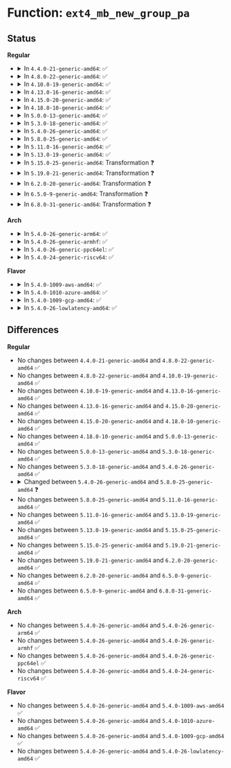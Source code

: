 # Function: <code>ext4_mb_new_group_pa</code>

## Status
<b>Regular</b>
<ul>
<li>
<details>
<summary>In <code>4.4.0-21-generic-amd64</code>: ✅</summary>

```c
int ext4_mb_new_group_pa(struct ext4_allocation_context * ac)
```

```json
{
  "name": "ext4_mb_new_group_pa",
  "collision_type": "Unique Static",
  "inline_type": "No",
  "funcs": [
    {
      "addr": 18446744071581787328,
      "name": "ext4_mb_new_group_pa",
      "external": false,
      "loc": "fs/ext4/mballoc.c:3670",
      "file": "fs/ext4/mballoc.c",
      "inline": "seen, unknown",
      "caller_inline": [],
      "caller_func": [
        "fs/ext4/mballoc.c:ext4_mb_new_blocks"
      ]
    }
  ],
  "symbols": [
    {
      "addr": 18446744071581787328,
      "name": "ext4_mb_new_group_pa",
      "section": ".text",
      "bind": "STB_LOCAL",
      "size": 768
    }
  ]
}
```
</details>
</li>
<li>
<details>
<summary>In <code>4.8.0-22-generic-amd64</code>: ✅</summary>

```c
int ext4_mb_new_group_pa(struct ext4_allocation_context * ac)
```

```json
{
  "name": "ext4_mb_new_group_pa",
  "collision_type": "Unique Static",
  "inline_type": "No",
  "funcs": [
    {
      "addr": 18446744071581982304,
      "name": "ext4_mb_new_group_pa",
      "external": false,
      "loc": "fs/ext4/mballoc.c:3684",
      "file": "fs/ext4/mballoc.c",
      "inline": "seen, unknown",
      "caller_inline": [],
      "caller_func": [
        "fs/ext4/mballoc.c:ext4_mb_new_blocks"
      ]
    }
  ],
  "symbols": [
    {
      "addr": 18446744071581982304,
      "name": "ext4_mb_new_group_pa",
      "section": ".text",
      "bind": "STB_LOCAL",
      "size": 767
    }
  ]
}
```
</details>
</li>
<li>
<details>
<summary>In <code>4.10.0-19-generic-amd64</code>: ✅</summary>

```c
int ext4_mb_new_group_pa(struct ext4_allocation_context * ac)
```

```json
{
  "name": "ext4_mb_new_group_pa",
  "collision_type": "Unique Static",
  "inline_type": "No",
  "funcs": [
    {
      "addr": 18446744071582072544,
      "name": "ext4_mb_new_group_pa",
      "external": false,
      "loc": "fs/ext4/mballoc.c:3691",
      "file": "fs/ext4/mballoc.c",
      "inline": "seen, unknown",
      "caller_inline": [],
      "caller_func": [
        "fs/ext4/mballoc.c:ext4_mb_new_blocks"
      ]
    }
  ],
  "symbols": [
    {
      "addr": 18446744071582072544,
      "name": "ext4_mb_new_group_pa",
      "section": ".text",
      "bind": "STB_LOCAL",
      "size": 767
    }
  ]
}
```
</details>
</li>
<li>
<details>
<summary>In <code>4.13.0-16-generic-amd64</code>: ✅</summary>

```c
int ext4_mb_new_group_pa(struct ext4_allocation_context * ac)
```

```json
{
  "name": "ext4_mb_new_group_pa",
  "collision_type": "Unique Static",
  "inline_type": "No",
  "funcs": [
    {
      "addr": 18446744071582037008,
      "name": "ext4_mb_new_group_pa",
      "external": false,
      "loc": "fs/ext4/mballoc.c:3747",
      "file": "fs/ext4/mballoc.c",
      "inline": "seen, unknown",
      "caller_inline": [],
      "caller_func": [
        "fs/ext4/mballoc.c:ext4_mb_new_blocks"
      ]
    }
  ],
  "symbols": [
    {
      "addr": 18446744071582037008,
      "name": "ext4_mb_new_group_pa",
      "section": ".text",
      "bind": "STB_LOCAL",
      "size": 742
    }
  ]
}
```
</details>
</li>
<li>
<details>
<summary>In <code>4.15.0-20-generic-amd64</code>: ✅</summary>

```c
int ext4_mb_new_group_pa(struct ext4_allocation_context * ac)
```

```json
{
  "name": "ext4_mb_new_group_pa",
  "collision_type": "Unique Static",
  "inline_type": "No",
  "funcs": [
    {
      "addr": 18446744071582187360,
      "name": "ext4_mb_new_group_pa",
      "external": false,
      "loc": "fs/ext4/mballoc.c:3747",
      "file": "fs/ext4/mballoc.c",
      "inline": "seen, unknown",
      "caller_inline": [],
      "caller_func": [
        "fs/ext4/mballoc.c:ext4_mb_new_blocks"
      ]
    }
  ],
  "symbols": [
    {
      "addr": 18446744071582187360,
      "name": "ext4_mb_new_group_pa",
      "section": ".text",
      "bind": "STB_LOCAL",
      "size": 745
    }
  ]
}
```
</details>
</li>
<li>
<details>
<summary>In <code>4.18.0-10-generic-amd64</code>: ✅</summary>

```c
int ext4_mb_new_group_pa(struct ext4_allocation_context * ac)
```

```json
{
  "name": "ext4_mb_new_group_pa",
  "collision_type": "Unique Static",
  "inline_type": "No",
  "funcs": [
    {
      "addr": 18446744071582377280,
      "name": "ext4_mb_new_group_pa",
      "external": false,
      "loc": "fs/ext4/mballoc.c:3717",
      "file": "fs/ext4/mballoc.c",
      "inline": "seen, unknown",
      "caller_inline": [],
      "caller_func": [
        "fs/ext4/mballoc.c:ext4_mb_new_blocks"
      ]
    }
  ],
  "symbols": [
    {
      "addr": 18446744071582377280,
      "name": "ext4_mb_new_group_pa",
      "section": ".text",
      "bind": "STB_LOCAL",
      "size": 746
    }
  ]
}
```
</details>
</li>
<li>
<details>
<summary>In <code>5.0.0-13-generic-amd64</code>: ✅</summary>

```c
int ext4_mb_new_group_pa(struct ext4_allocation_context * ac)
```

```json
{
  "name": "ext4_mb_new_group_pa",
  "collision_type": "Unique Static",
  "inline_type": "No",
  "funcs": [
    {
      "addr": 18446744071582477040,
      "name": "ext4_mb_new_group_pa",
      "external": false,
      "loc": "fs/ext4/mballoc.c:3717",
      "file": "fs/ext4/mballoc.c",
      "inline": "seen, unknown",
      "caller_inline": [],
      "caller_func": [
        "fs/ext4/mballoc.c:ext4_mb_new_blocks"
      ]
    }
  ],
  "symbols": [
    {
      "addr": 18446744071582477040,
      "name": "ext4_mb_new_group_pa",
      "section": ".text",
      "bind": "STB_LOCAL",
      "size": 746
    }
  ]
}
```
</details>
</li>
<li>
<details>
<summary>In <code>5.3.0-18-generic-amd64</code>: ✅</summary>

```c
int ext4_mb_new_group_pa(struct ext4_allocation_context * ac)
```

```json
{
  "name": "ext4_mb_new_group_pa",
  "collision_type": "Unique Static",
  "inline_type": "No",
  "funcs": [
    {
      "addr": 18446744071582645472,
      "name": "ext4_mb_new_group_pa",
      "external": false,
      "loc": "fs/ext4/mballoc.c:3719",
      "file": "fs/ext4/mballoc.c",
      "inline": "seen, unknown",
      "caller_inline": [],
      "caller_func": [
        "fs/ext4/mballoc.c:ext4_mb_new_blocks"
      ]
    }
  ],
  "symbols": [
    {
      "addr": 18446744071582645472,
      "name": "ext4_mb_new_group_pa",
      "section": ".text",
      "bind": "STB_LOCAL",
      "size": 674
    }
  ]
}
```
</details>
</li>
<li>
<details>
<summary>In <code>5.4.0-26-generic-amd64</code>: ✅</summary>

```c
int ext4_mb_new_group_pa(struct ext4_allocation_context * ac)
```

```json
{
  "name": "ext4_mb_new_group_pa",
  "collision_type": "Unique Static",
  "inline_type": "No",
  "funcs": [
    {
      "addr": 18446744071582747424,
      "name": "ext4_mb_new_group_pa",
      "external": false,
      "loc": "fs/ext4/mballoc.c:3738",
      "file": "fs/ext4/mballoc.c",
      "inline": "seen, unknown",
      "caller_inline": [],
      "caller_func": [
        "fs/ext4/mballoc.c:ext4_mb_new_blocks"
      ]
    }
  ],
  "symbols": [
    {
      "addr": 18446744071582747424,
      "name": "ext4_mb_new_group_pa",
      "section": ".text",
      "bind": "STB_LOCAL",
      "size": 692
    }
  ]
}
```
</details>
</li>
<li>
<details>
<summary>In <code>5.8.0-25-generic-amd64</code>: ✅</summary>

```c
void ext4_mb_new_group_pa(struct ext4_allocation_context * ac)
```

```json
{
  "name": "ext4_mb_new_group_pa",
  "collision_type": "Unique Static",
  "inline_type": "No",
  "funcs": [
    {
      "addr": 18446744071583055664,
      "name": "ext4_mb_new_group_pa",
      "external": false,
      "loc": "fs/ext4/mballoc.c:3880",
      "file": "fs/ext4/mballoc.c",
      "inline": "seen, unknown",
      "caller_inline": [],
      "caller_func": [
        "fs/ext4/mballoc.c:ext4_mb_use_best_found"
      ]
    }
  ],
  "symbols": [
    {
      "addr": 18446744071583055664,
      "name": "ext4_mb_new_group_pa",
      "section": ".text",
      "bind": "STB_LOCAL",
      "size": 486
    }
  ]
}
```
</details>
</li>
<li>
<details>
<summary>In <code>5.11.0-16-generic-amd64</code>: ✅</summary>

```c
void ext4_mb_new_group_pa(struct ext4_allocation_context * ac)
```

```json
{
  "name": "ext4_mb_new_group_pa",
  "collision_type": "Unique Static",
  "inline_type": "No",
  "funcs": [
    {
      "addr": 18446744071583134080,
      "name": "ext4_mb_new_group_pa",
      "external": false,
      "loc": "fs/ext4/mballoc.c:4062",
      "file": "fs/ext4/mballoc.c",
      "inline": "seen, unknown",
      "caller_inline": [],
      "caller_func": [
        "fs/ext4/mballoc.c:ext4_mb_use_best_found"
      ]
    }
  ],
  "symbols": [
    {
      "addr": 18446744071583134080,
      "name": "ext4_mb_new_group_pa",
      "section": ".text",
      "bind": "STB_LOCAL",
      "size": 471
    }
  ]
}
```
</details>
</li>
<li>
<details>
<summary>In <code>5.13.0-19-generic-amd64</code>: ✅</summary>

```c
void ext4_mb_new_group_pa(struct ext4_allocation_context * ac)
```

```json
{
  "name": "ext4_mb_new_group_pa",
  "collision_type": "Unique Static",
  "inline_type": "No",
  "funcs": [
    {
      "addr": 18446744071583161744,
      "name": "ext4_mb_new_group_pa",
      "external": false,
      "loc": "fs/ext4/mballoc.c:4595",
      "file": "fs/ext4/mballoc.c",
      "inline": "seen, unknown",
      "caller_inline": [],
      "caller_func": [
        "fs/ext4/mballoc.c:ext4_mb_use_best_found"
      ]
    }
  ],
  "symbols": [
    {
      "addr": 18446744071583161744,
      "name": "ext4_mb_new_group_pa",
      "section": ".text",
      "bind": "STB_LOCAL",
      "size": 483
    }
  ]
}
```
</details>
</li>
<li>
<details>
<summary>In <code>5.15.0-25-generic-amd64</code>: Transformation ❓</summary>

```c
void ext4_mb_new_group_pa(struct ext4_allocation_context * ac)
```

```json
{
  "name": "ext4_mb_new_group_pa",
  "collision_type": "Unique Static",
  "inline_type": "No",
  "funcs": [
    {
      "addr": 0,
      "name": "ext4_mb_new_group_pa",
      "external": false,
      "loc": "fs/ext4/mballoc.c:4666",
      "file": "fs/ext4/mballoc.c",
      "inline": "seen, unknown",
      "caller_inline": [],
      "caller_func": [
        "fs/ext4/mballoc.c:ext4_mb_use_best_found"
      ]
    }
  ],
  "symbols": [
    {
      "addr": 18446744071583499568,
      "name": "ext4_mb_new_group_pa",
      "section": ".text",
      "bind": "STB_LOCAL",
      "size": 545
    },
    {
      "addr": 18446744071592260853,
      "name": "ext4_mb_new_group_pa.cold",
      "section": ".text",
      "bind": "STB_LOCAL",
      "size": 93
    }
  ]
}
```
</details>
</li>
<li>
<details>
<summary>In <code>5.19.0-21-generic-amd64</code>: Transformation ❓</summary>

```c
void ext4_mb_new_group_pa(struct ext4_allocation_context * ac)
```

```json
{
  "name": "ext4_mb_new_group_pa",
  "collision_type": "Unique Static",
  "inline_type": "No",
  "funcs": [
    {
      "addr": 0,
      "name": "ext4_mb_new_group_pa",
      "external": false,
      "loc": "fs/ext4/mballoc.c:4721",
      "file": "fs/ext4/mballoc.c",
      "inline": "seen, unknown",
      "caller_inline": [],
      "caller_func": [
        "fs/ext4/mballoc.c:ext4_mb_use_best_found"
      ]
    }
  ],
  "symbols": [
    {
      "addr": 18446744071584029136,
      "name": "ext4_mb_new_group_pa",
      "section": ".text",
      "bind": "STB_LOCAL",
      "size": 590
    },
    {
      "addr": 18446744071594043272,
      "name": "ext4_mb_new_group_pa.cold",
      "section": ".text",
      "bind": "STB_LOCAL",
      "size": 93
    }
  ]
}
```
</details>
</li>
<li>
<details>
<summary>In <code>6.2.0-20-generic-amd64</code>: Transformation ❓</summary>

```c
void ext4_mb_new_group_pa(struct ext4_allocation_context * ac)
```

```json
{
  "name": "ext4_mb_new_group_pa",
  "collision_type": "Unique Static",
  "inline_type": "No",
  "funcs": [
    {
      "addr": 0,
      "name": "ext4_mb_new_group_pa",
      "external": false,
      "loc": "fs/ext4/mballoc.c:4691",
      "file": "fs/ext4/mballoc.c",
      "inline": "seen, unknown",
      "caller_inline": [],
      "caller_func": [
        "fs/ext4/mballoc.c:ext4_mb_use_best_found"
      ]
    }
  ],
  "symbols": [
    {
      "addr": 18446744071584662096,
      "name": "ext4_mb_new_group_pa",
      "section": ".text",
      "bind": "STB_LOCAL",
      "size": 584
    },
    {
      "addr": 18446744071596076313,
      "name": "ext4_mb_new_group_pa.cold",
      "section": ".text",
      "bind": "STB_LOCAL",
      "size": 93
    }
  ]
}
```
</details>
</li>
<li>
<details>
<summary>In <code>6.5.0-9-generic-amd64</code>: Transformation ❓</summary>

```c
void ext4_mb_new_group_pa(struct ext4_allocation_context * ac)
```

```json
{
  "name": "ext4_mb_new_group_pa",
  "collision_type": "Unique Static",
  "inline_type": "No",
  "funcs": [
    {
      "addr": 0,
      "name": "ext4_mb_new_group_pa",
      "external": false,
      "loc": "fs/ext4/mballoc.c:5265",
      "file": "fs/ext4/mballoc.c",
      "inline": "seen, unknown",
      "caller_inline": [],
      "caller_func": [
        "fs/ext4/mballoc.c:ext4_mb_use_best_found"
      ]
    }
  ],
  "symbols": [
    {
      "addr": 18446744071584883264,
      "name": "ext4_mb_new_group_pa",
      "section": ".text",
      "bind": "STB_LOCAL",
      "size": 470
    },
    {
      "addr": 18446744071596599665,
      "name": "ext4_mb_new_group_pa.cold",
      "section": ".text",
      "bind": "STB_LOCAL",
      "size": 38
    }
  ]
}
```
</details>
</li>
<li>
<details>
<summary>In <code>6.8.0-31-generic-amd64</code>: Transformation ❓</summary>

```c
void ext4_mb_new_group_pa(struct ext4_allocation_context * ac)
```

```json
{
  "name": "ext4_mb_new_group_pa",
  "collision_type": "Unique Static",
  "inline_type": "No",
  "funcs": [
    {
      "addr": 0,
      "name": "ext4_mb_new_group_pa",
      "external": false,
      "loc": "fs/ext4/mballoc.c:5245",
      "file": "fs/ext4/mballoc.c",
      "inline": "seen, unknown",
      "caller_inline": [],
      "caller_func": [
        "fs/ext4/mballoc.c:ext4_mb_use_best_found"
      ]
    }
  ],
  "symbols": [
    {
      "addr": 18446744071585115840,
      "name": "ext4_mb_new_group_pa",
      "section": ".text",
      "bind": "STB_LOCAL",
      "size": 470
    },
    {
      "addr": 18446744071597505244,
      "name": "ext4_mb_new_group_pa.cold",
      "section": ".text",
      "bind": "STB_LOCAL",
      "size": 38
    }
  ]
}
```
</details>
</li>
</ul>
<b>Arch</b>
<ul>
<li>
<details>
<summary>In <code>5.4.0-26-generic-arm64</code>: ✅</summary>

```c
int ext4_mb_new_group_pa(struct ext4_allocation_context * ac)
```

```json
{
  "name": "ext4_mb_new_group_pa",
  "collision_type": "Unique Static",
  "inline_type": "No",
  "funcs": [
    {
      "addr": 18446603336494411800,
      "name": "ext4_mb_new_group_pa",
      "external": false,
      "loc": "fs/ext4/mballoc.c:3738",
      "file": "fs/ext4/mballoc.c",
      "inline": "seen, unknown",
      "caller_inline": [],
      "caller_func": [
        "fs/ext4/mballoc.c:ext4_mb_new_blocks"
      ]
    }
  ],
  "symbols": [
    {
      "addr": 18446603336494411800,
      "name": "ext4_mb_new_group_pa",
      "section": ".text",
      "bind": "STB_LOCAL",
      "size": 616
    }
  ]
}
```
</details>
</li>
<li>
<details>
<summary>In <code>5.4.0-26-generic-armhf</code>: ✅</summary>

```c
int ext4_mb_new_group_pa(struct ext4_allocation_context * ac)
```

```json
{
  "name": "ext4_mb_new_group_pa",
  "collision_type": "Unique Static",
  "inline_type": "No",
  "funcs": [
    {
      "addr": 3227846128,
      "name": "ext4_mb_new_group_pa",
      "external": false,
      "loc": "fs/ext4/mballoc.c:3738",
      "file": "fs/ext4/mballoc.c",
      "inline": "seen, unknown",
      "caller_inline": [],
      "caller_func": [
        "fs/ext4/mballoc.c:ext4_mb_new_blocks"
      ]
    }
  ],
  "symbols": [
    {
      "addr": 3227846128,
      "name": "ext4_mb_new_group_pa",
      "section": ".text",
      "bind": "STB_LOCAL",
      "size": 812
    }
  ]
}
```
</details>
</li>
<li>
<details>
<summary>In <code>5.4.0-26-generic-ppc64el</code>: ✅</summary>

```c
int ext4_mb_new_group_pa(struct ext4_allocation_context * ac)
```

```json
{
  "name": "ext4_mb_new_group_pa",
  "collision_type": "Unique Static",
  "inline_type": "No",
  "funcs": [
    {
      "addr": 13835058055288153440,
      "name": "ext4_mb_new_group_pa",
      "external": false,
      "loc": "fs/ext4/mballoc.c:3738",
      "file": "fs/ext4/mballoc.c",
      "inline": "seen, unknown",
      "caller_inline": [],
      "caller_func": [
        "fs/ext4/mballoc.c:ext4_mb_new_blocks"
      ]
    }
  ],
  "symbols": [
    {
      "addr": 13835058055288153440,
      "name": "ext4_mb_new_group_pa",
      "section": ".text",
      "bind": "STB_LOCAL",
      "size": 920
    }
  ]
}
```
</details>
</li>
<li>
<details>
<summary>In <code>5.4.0-24-generic-riscv64</code>: ✅</summary>

```c
int ext4_mb_new_group_pa(struct ext4_allocation_context * ac)
```

```json
{
  "name": "ext4_mb_new_group_pa",
  "collision_type": "Unique Static",
  "inline_type": "No",
  "funcs": [
    {
      "addr": 18446743936273826736,
      "name": "ext4_mb_new_group_pa",
      "external": false,
      "loc": "fs/ext4/mballoc.c:3738",
      "file": "fs/ext4/mballoc.c",
      "inline": "seen, unknown",
      "caller_inline": [],
      "caller_func": [
        "fs/ext4/mballoc.c:ext4_mb_new_blocks"
      ]
    }
  ],
  "symbols": [
    {
      "addr": 18446743936273826736,
      "name": "ext4_mb_new_group_pa",
      "section": ".text",
      "bind": "STB_LOCAL",
      "size": 668
    }
  ]
}
```
</details>
</li>
</ul>
<b>Flavor</b>
<ul>
<li>
<details>
<summary>In <code>5.4.0-1009-aws-amd64</code>: ✅</summary>

```c
int ext4_mb_new_group_pa(struct ext4_allocation_context * ac)
```

```json
{
  "name": "ext4_mb_new_group_pa",
  "collision_type": "Unique Static",
  "inline_type": "No",
  "funcs": [
    {
      "addr": 18446744071582716160,
      "name": "ext4_mb_new_group_pa",
      "external": false,
      "loc": "fs/ext4/mballoc.c:3738",
      "file": "fs/ext4/mballoc.c",
      "inline": "seen, unknown",
      "caller_inline": [],
      "caller_func": [
        "fs/ext4/mballoc.c:ext4_mb_new_blocks"
      ]
    }
  ],
  "symbols": [
    {
      "addr": 18446744071582716160,
      "name": "ext4_mb_new_group_pa",
      "section": ".text",
      "bind": "STB_LOCAL",
      "size": 692
    }
  ]
}
```
</details>
</li>
<li>
<details>
<summary>In <code>5.4.0-1010-azure-amd64</code>: ✅</summary>

```c
int ext4_mb_new_group_pa(struct ext4_allocation_context * ac)
```

```json
{
  "name": "ext4_mb_new_group_pa",
  "collision_type": "Unique Static",
  "inline_type": "No",
  "funcs": [
    {
      "addr": 18446744071582653328,
      "name": "ext4_mb_new_group_pa",
      "external": false,
      "loc": "fs/ext4/mballoc.c:3738",
      "file": "fs/ext4/mballoc.c",
      "inline": "seen, unknown",
      "caller_inline": [],
      "caller_func": [
        "fs/ext4/mballoc.c:ext4_mb_new_blocks"
      ]
    }
  ],
  "symbols": [
    {
      "addr": 18446744071582653328,
      "name": "ext4_mb_new_group_pa",
      "section": ".text",
      "bind": "STB_LOCAL",
      "size": 692
    }
  ]
}
```
</details>
</li>
<li>
<details>
<summary>In <code>5.4.0-1009-gcp-amd64</code>: ✅</summary>

```c
int ext4_mb_new_group_pa(struct ext4_allocation_context * ac)
```

```json
{
  "name": "ext4_mb_new_group_pa",
  "collision_type": "Unique Static",
  "inline_type": "No",
  "funcs": [
    {
      "addr": 18446744071582706016,
      "name": "ext4_mb_new_group_pa",
      "external": false,
      "loc": "fs/ext4/mballoc.c:3738",
      "file": "fs/ext4/mballoc.c",
      "inline": "seen, unknown",
      "caller_inline": [],
      "caller_func": [
        "fs/ext4/mballoc.c:ext4_mb_new_blocks"
      ]
    }
  ],
  "symbols": [
    {
      "addr": 18446744071582706016,
      "name": "ext4_mb_new_group_pa",
      "section": ".text",
      "bind": "STB_LOCAL",
      "size": 692
    }
  ]
}
```
</details>
</li>
<li>
<details>
<summary>In <code>5.4.0-26-lowlatency-amd64</code>: ✅</summary>

```c
int ext4_mb_new_group_pa(struct ext4_allocation_context * ac)
```

```json
{
  "name": "ext4_mb_new_group_pa",
  "collision_type": "Unique Static",
  "inline_type": "No",
  "funcs": [
    {
      "addr": 18446744071582791072,
      "name": "ext4_mb_new_group_pa",
      "external": false,
      "loc": "fs/ext4/mballoc.c:3738",
      "file": "fs/ext4/mballoc.c",
      "inline": "seen, unknown",
      "caller_inline": [],
      "caller_func": [
        "fs/ext4/mballoc.c:ext4_mb_new_blocks"
      ]
    }
  ],
  "symbols": [
    {
      "addr": 18446744071582791072,
      "name": "ext4_mb_new_group_pa",
      "section": ".text",
      "bind": "STB_LOCAL",
      "size": 727
    }
  ]
}
```
</details>
</li>
</ul>

## Differences
<b>Regular</b>
<ul>
<li>
No changes between <code>4.4.0-21-generic-amd64</code> and <code>4.8.0-22-generic-amd64</code> ✅
</li>
<li>
No changes between <code>4.8.0-22-generic-amd64</code> and <code>4.10.0-19-generic-amd64</code> ✅
</li>
<li>
No changes between <code>4.10.0-19-generic-amd64</code> and <code>4.13.0-16-generic-amd64</code> ✅
</li>
<li>
No changes between <code>4.13.0-16-generic-amd64</code> and <code>4.15.0-20-generic-amd64</code> ✅
</li>
<li>
No changes between <code>4.15.0-20-generic-amd64</code> and <code>4.18.0-10-generic-amd64</code> ✅
</li>
<li>
No changes between <code>4.18.0-10-generic-amd64</code> and <code>5.0.0-13-generic-amd64</code> ✅
</li>
<li>
No changes between <code>5.0.0-13-generic-amd64</code> and <code>5.3.0-18-generic-amd64</code> ✅
</li>
<li>
No changes between <code>5.3.0-18-generic-amd64</code> and <code>5.4.0-26-generic-amd64</code> ✅
</li>
<li>
<details>
<summary>Changed between <code>5.4.0-26-generic-amd64</code> and <code>5.8.0-25-generic-amd64</code> ❓</summary>
<ul>
<li>
<b>Return type changed. </b>
<code>int</code> ➡️ <code>void</code>
</li>
</ul>
</details>
</li>
<li>
No changes between <code>5.8.0-25-generic-amd64</code> and <code>5.11.0-16-generic-amd64</code> ✅
</li>
<li>
No changes between <code>5.11.0-16-generic-amd64</code> and <code>5.13.0-19-generic-amd64</code> ✅
</li>
<li>
No changes between <code>5.13.0-19-generic-amd64</code> and <code>5.15.0-25-generic-amd64</code> ✅
</li>
<li>
No changes between <code>5.15.0-25-generic-amd64</code> and <code>5.19.0-21-generic-amd64</code> ✅
</li>
<li>
No changes between <code>5.19.0-21-generic-amd64</code> and <code>6.2.0-20-generic-amd64</code> ✅
</li>
<li>
No changes between <code>6.2.0-20-generic-amd64</code> and <code>6.5.0-9-generic-amd64</code> ✅
</li>
<li>
No changes between <code>6.5.0-9-generic-amd64</code> and <code>6.8.0-31-generic-amd64</code> ✅
</li>
</ul>
<b>Arch</b>
<ul>
<li>
No changes between <code>5.4.0-26-generic-amd64</code> and <code>5.4.0-26-generic-arm64</code> ✅
</li>
<li>
No changes between <code>5.4.0-26-generic-amd64</code> and <code>5.4.0-26-generic-armhf</code> ✅
</li>
<li>
No changes between <code>5.4.0-26-generic-amd64</code> and <code>5.4.0-26-generic-ppc64el</code> ✅
</li>
<li>
No changes between <code>5.4.0-26-generic-amd64</code> and <code>5.4.0-24-generic-riscv64</code> ✅
</li>
</ul>
<b>Flavor</b>
<ul>
<li>
No changes between <code>5.4.0-26-generic-amd64</code> and <code>5.4.0-1009-aws-amd64</code> ✅
</li>
<li>
No changes between <code>5.4.0-26-generic-amd64</code> and <code>5.4.0-1010-azure-amd64</code> ✅
</li>
<li>
No changes between <code>5.4.0-26-generic-amd64</code> and <code>5.4.0-1009-gcp-amd64</code> ✅
</li>
<li>
No changes between <code>5.4.0-26-generic-amd64</code> and <code>5.4.0-26-lowlatency-amd64</code> ✅
</li>
</ul>
